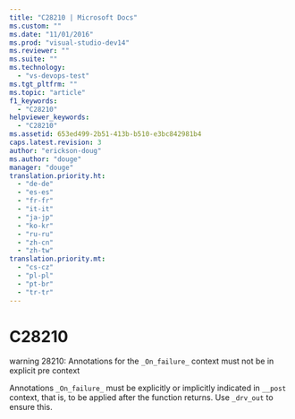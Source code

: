 ```yaml
---
title: "C28210 | Microsoft Docs"
ms.custom: ""
ms.date: "11/01/2016"
ms.prod: "visual-studio-dev14"
ms.reviewer: ""
ms.suite: ""
ms.technology: 
  - "vs-devops-test"
ms.tgt_pltfrm: ""
ms.topic: "article"
f1_keywords: 
  - "C28210"
helpviewer_keywords: 
  - "C28210"
ms.assetid: 653ed499-2b51-413b-b510-e3bc842981b4
caps.latest.revision: 3
author: "erickson-doug"
ms.author: "douge"
manager: "douge"
translation.priority.ht: 
  - "de-de"
  - "es-es"
  - "fr-fr"
  - "it-it"
  - "ja-jp"
  - "ko-kr"
  - "ru-ru"
  - "zh-cn"
  - "zh-tw"
translation.priority.mt: 
  - "cs-cz"
  - "pl-pl"
  - "pt-br"
  - "tr-tr"
---
```

# C28210
warning 28210: Annotations for the `_On_failure_` context must not be in explicit pre context  
  
 Annotations `_On_failure_` must be explicitly or implicitly indicated in `__post` context, that is, to be applied after the function returns.  Use `_drv_out` to ensure this.